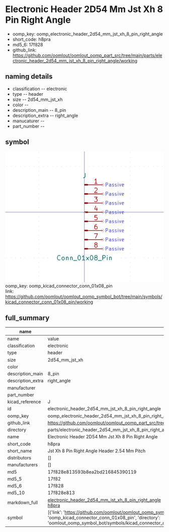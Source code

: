 # Electronic Header 2D54 Mm Jst Xh 8 Pin Right Angle

  
* oomp_key: oomp_electronic_header_2d54_mm_jst_xh_8_pin_right_angle 
* short_code: h8pra
* md5_6: 17f828  
* github_link: https://github.com/oomlout/oomlout_oomp_part_src/tree/main/parts/electronic_header_2d54_mm_jst_xh_8_pin_right_angle/working  
## naming details
* classification -- electronic
* type -- header
* size -- 2d54_mm_jst_xh
* color -- 
* description_main -- 8_pin
* description_extra -- right_angle
* manucaturer -- 
* part_number -- 



## symbol

![](symbol/0/working/working_600.png)  
oomp_key: oomp_kicad_connector_conn_01x08_pin  
link: https://github.com/oomlout/oomlout_oomp_symbol_bot/tree/main/symbols/kicad_connector_conn_01x08_pin/working  


## full_summary
| name | value | 
| --- | --- | 
| name | value | 
| classification | electronic | 
| type | header | 
| size | 2d54_mm_jst_xh | 
| color |  | 
| description_main | 8_pin | 
| description_extra | right_angle | 
| manufacturer |  | 
| part_number |  | 
| kicad_reference | J | 
| id | electronic_header_2d54_mm_jst_xh_8_pin_right_angle | 
| oomp_key | oomp_electronic_header_2d54_mm_jst_xh_8_pin_right_angle | 
| github_link | https://github.com/oomlout/oomlout_oomp_part_src/tree/main/parts/electronic_header_2d54_mm_jst_xh_8_pin_right_angle/working | 
| directory | parts/electronic_header_2d54_mm_jst_xh_8_pin_right_angle | 
| name | Electronic Header 2D54 Mm Jst Xh 8 Pin Right Angle | 
| short_code | h8pra | 
| short_name | Jst Xh 8 Pin Right Angle Header 2.54 Mm Pitch | 
| distributors | [] | 
| manufacturers | [] | 
| md5 | 17f828e813593b8ea2bd216845390119 | 
| md5_5 | 17f82 | 
| md5_6 | 17f828 | 
| md5_10 | 17f828e813 | 
| markdown_full | [electronic_header_2d54_mm_jst_xh_8_pin_right_angle](https://github.com/oomlout/oomlout_oomp_part_src/tree/main/parts/electronic_header_2d54_mm_jst_xh_8_pin_right_angle/working)<br>[h8pra](https://github.com/oomlout/oomlout_oomp_part_src/tree/main/parts/electronic_header_2d54_mm_jst_xh_8_pin_right_angle/working)<br> | 
| symbol | [{'link': 'https://github.com/oomlout/oomlout_oomp_symbol_bot/tree/main/symbols/kicad_connector_conn_01x08_pin', 'oomp_key': 'oomp_kicad_connector_conn_01x08_pin', 'directory': 'oomlout_oomp_symbol_bot/symbols/kicad_connector_conn_01x08_pin//working/working.kicad_sym'}] | 
